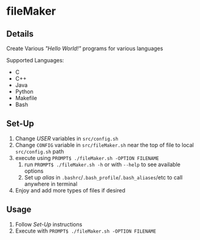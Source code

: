 # fileMaker
## Details
Create Various *"Hello World!"* programs for various languages

Supported Languages:
- C
- C++
- Java
- Python
- Makefile
- Bash

## Set-Up
1. Change *USER* variables in `src/config.sh` 
2. Change `CONFIG` variable in `src/fileMaker.sh` near the top of file to local `src/config.sh` path
3. execute using `PROMPT$ ./fileMaker.sh -OPTION FILENAME`
    1. run `PROMPT$ ./fileMaker.sh -h` or with `--help` to see available options
    2. Set up *alias* in `.bashrc`/`.bash_profile`/`.bash_aliases`/etc to call anywhere in terminal
4. Enjoy and add more types of files if desired 

## Usage
1. Follow *Set-Up* instructions
2. Execute with `PROMPT$ ./fileMaker.sh -OPTION FILENAME`
